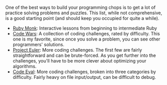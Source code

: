 One of the best ways to build your programming chops is to get a lot of
practice solving problems and puzzles. This list, while not
comprehensive, is a good starting point (and should keep you occupied
for quite a while).

- [Ruby Monk][ruby-monk]: Interactive lessons from beginning to
  intermediate Ruby
- [Code Wars][code-wars]: A collection of coding challenges, rated by
  difficulty. This one is my favorite, since once you solve a problem,
  you can see other programmers' solutions.
- [Project Euler][project-euler]: More coding challenges. The first few
  are fairly straightforward and can be brute-forced. As you get further
  into the challenges, you'll have to be more clever about optimizing
  your algorithms.
- [Code Eval][code-eval]: More coding challenges, broken into three
  categories by difficulty. Fairly heavy on file input/output, can be
  difficult to debug.

[ruby-monk]: http://rubymonk.com
[code-wars]: http://codewars.com
[project-euler]: http://projecteuler.net
[code-eval]: http://codeeval.com
